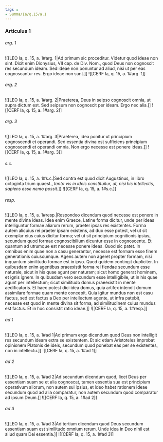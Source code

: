 ```yaml
---
tags : 
- Summa/Ia/q.15/a.1
---
```


### Articulus 1

###### arg. 1
![[LEO Ia, q. 15, a. 1#arg. 1|Ad primum sic proceditur. Videtur quod ideae non sint. Dicit enim Dionysius, VII cap. de Div. Nom., quod Deus non cognoscit res secundum ideam. Sed ideae non ponuntur ad aliud, nisi ut per eas cognoscantur res. Ergo ideae non sunt.]]
![[CERF Ia, q. 15, a. 1#arg. 1]]

###### arg. 2
![[LEO Ia, q. 15, a. 1#arg. 2|Praeterea, Deus in seipso cognoscit omnia, ut supra dictum est. Sed seipsum non cognoscit per ideam. Ergo nec alia.]]
![[CERF Ia, q. 15, a. 1#arg. 2]]

###### arg. 3
![[LEO Ia, q. 15, a. 1#arg. 3|Praeterea, idea ponitur ut principium cognoscendi et operandi. Sed essentia divina est sufficiens principium cognoscendi et operandi omnia. Non ergo necesse est ponere ideas.]]
![[CERF Ia, q. 15, a. 1#arg. 3]]

###### s.c.
![[LEO Ia, q. 15, a. 1#s.c.|Sed contra est quod dicit Augustinus, in libro octoginta trium quaest., *tanta vis in ideis constituitur, ut, nisi his intellectis, sapiens esse nemo possit*.]]
![[CERF Ia, q. 15, a. 1#s.c.]]

###### resp.
![[LEO Ia, q. 15, a. 1#resp.|Respondeo dicendum quod necesse est ponere in mente divina ideas. Idea enim Graece, Latine forma dicitur, unde per ideas intelliguntur formae aliarum rerum, praeter ipsas res existentes. Forma autem alicuius rei praeter ipsam existens, ad duo esse potest, vel ut sit exemplar eius cuius dicitur forma; vel ut sit principium cognitionis ipsius, secundum quod formae cognoscibilium dicuntur esse in cognoscente. Et quantum ad utrumque est necesse ponere ideas. Quod sic patet. In omnibus enim quae non a casu generantur, necesse est formam esse finem generationis cuiuscumque. Agens autem non ageret propter formam, nisi inquantum similitudo formae est in ipso. Quod quidem contingit dupliciter. In quibusdam enim agentibus praeexistit forma rei fiendae secundum esse naturale, sicut in his quae agunt per naturam; sicut homo generat hominem, et ignis ignem. In quibusdam vero secundum esse intelligibile, ut in his quae agunt per intellectum; sicut similitudo domus praeexistit in mente aedificatoris. Et haec potest dici idea domus, quia artifex intendit domum assimilare formae quam mente concepit. Quia igitur mundus non est casu factus, sed est factus a Deo per intellectum agente, ut infra patebit, necesse est quod in mente divina sit forma, ad similitudinem cuius mundus est factus. Et in hoc consistit ratio ideae.]]
![[CERF Ia, q. 15, a. 1#resp.]]

###### ad 1
![[LEO Ia, q. 15, a. 1#ad 1|Ad primum ergo dicendum quod Deus non intelligit res secundum ideam extra se existentem. Et sic etiam Aristoteles improbat opinionem Platonis de ideis, secundum quod ponebat eas per se existentes, non in intellectu.]]
![[CERF Ia, q. 15, a. 1#ad 1]]

###### ad 2
![[LEO Ia, q. 15, a. 1#ad 2|Ad secundum dicendum quod, licet Deus per essentiam suam se et alia cognoscat, tamen essentia sua est principium operativum aliorum, non autem sui ipsius, et ideo habet rationem ideae secundum quod ad alia comparatur, non autem secundum quod comparatur ad ipsum Deum.]]
![[CERF Ia, q. 15, a. 1#ad 2]]

###### ad 3
![[LEO Ia, q. 15, a. 1#ad 3|Ad tertium dicendum quod Deus secundum essentiam suam est similitudo omnium rerum. Unde idea in Deo nihil est aliud quam Dei essentia.]]
![[CERF Ia, q. 15, a. 1#ad 3]]

